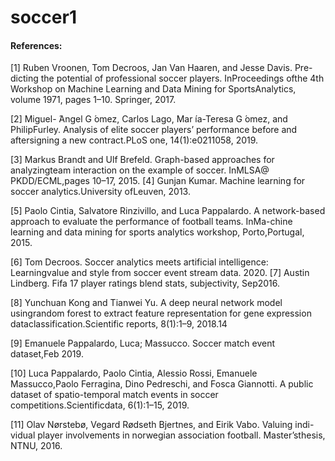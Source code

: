 # soccer1

#### References:

[1]  Ruben Vroonen, Tom Decroos, Jan Van Haaren, and Jesse Davis.  Pre-dicting  the  potential  of  professional  soccer  players.   InProceedings  ofthe  4th  Workshop  on  Machine  Learning  and  Data  Mining  for  SportsAnalytics, volume 1971, pages 1–10. Springer, 2017. 

[2]  Miguel- ́Angel  G ́omez,  Carlos  Lago,  Mar ́ıa-Teresa  G ́omez,  and  PhilipFurley.   Analysis  of  elite  soccer  players’  performance  before  and  aftersigning a new contract.PLoS one, 14(1):e0211058, 2019.

[3]  Markus Brandt and Ulf Brefeld.  Graph-based approaches for analyzingteam interaction on the example of soccer.  InMLSA@ PKDD/ECML,pages 10–17, 2015.
[4]  Gunjan  Kumar.   Machine  learning  for  soccer  analytics.University  ofLeuven, 2013.

[5]  Paolo  Cintia,  Salvatore  Rinzivillo,  and  Luca  Pappalardo.   A  network-based approach to evaluate the performance of football teams.  InMa-chine  learning  and  data  mining  for  sports  analytics  workshop,  Porto,Portugal, 2015.

[6]  Tom  Decroos.   Soccer  analytics  meets  artificial  intelligence:  Learningvalue and style from soccer event stream data.  2020.
[7]  Austin Lindberg.  Fifa 17 player ratings blend stats,  subjectivity,  Sep2016.

[8]  Yunchuan Kong and Tianwei Yu.  A deep neural network model usingrandom forest to extract feature representation for gene expression dataclassification.Scientific reports, 8(1):1–9, 2018.14

[9]  Emanuele  Pappalardo,  Luca;  Massucco.   Soccer  match  event  dataset,Feb 2019.

[10]  Luca  Pappalardo,  Paolo  Cintia,  Alessio  Rossi,  Emanuele  Massucco,Paolo Ferragina,  Dino Pedreschi,  and Fosca Giannotti.  A public dataset of spatio-temporal match events in soccer competitions.Scientificdata, 6(1):1–15, 2019.

[11]  Olav Nørstebø, Vegard Rødseth Bjertnes, and Eirik Vabo. Valuing indi-vidual player involvements in norwegian association football.  Master’sthesis, NTNU, 2016.
